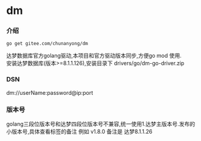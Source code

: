 # dm

### 介绍
``` 
go get gitee.com/chunanyong/dm 
```  
达梦数据库官方golang驱动,本项目和官方驱动版本同步,方便go mod 使用.  
安装达梦数据库(版本>=8.1.1.126),安装目录下 drivers/go/dm-go-driver.zip  

### DSN  
dm://userName:password@ip:port  

### 版本号  
golang三段位版本号和达梦四段位版本号不兼容,统一使用1.达梦主版本号.发布的小版本号,具体查看标签的备注
例如 v1.8.0 备注是 达梦8.1.1.26




